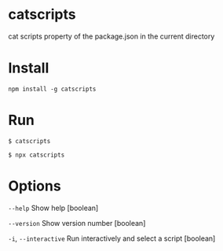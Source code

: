 # catscripts

cat scripts property of the package.json in the current directory

# Install

```
npm install -g catscripts
```

# Run

```
$ catscripts
```
```
$ npx catscripts
```

# Options

`--help` Show help [boolean]

`--version` Show version number [boolean]

`-i`, `--interactive` Run interactively and select a script [boolean]
